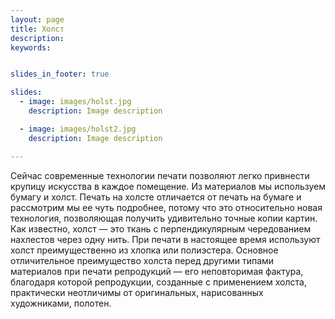 ```yaml
---
layout: page
title: Холст
description:
keywords:


slides_in_footer: true

slides:
  - image: images/holst.jpg
    description: Image description

  - image: images/holst2.jpg
    description: Image description

---
```



Сейчас современные технологии печати позволяют легко привнести крупицу искусства в каждое помещение. Из материалов мы используем бумагу и холст. Печать на холсте отличается от печать на бумаге и рассмотрим мы ее чуть подробнее, потому что это относительно новая технология, позволяющая получить удивительно точные копии картин. Как известно, холст — это ткань с перпендикулярным чередованием нахлестов через одну нить. При печати в настоящее время используют холст преимущественно из хлопка или полиэстера. Основное отличительное преимущество холста перед другими типами материалов при печати репродукций — его неповторимая фактура, благодаря которой репродукции, созданные с применением холста, практически неотличимы от оригинальных, нарисованных художниками, полотен.